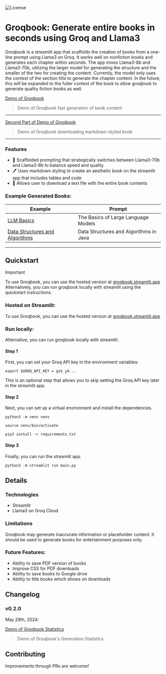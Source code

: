 ![License](https://img.shields.io/badge/license-MIT-green)

# Groqbook: Generate entire books in seconds using Groq and Llama3
 
Groqbook is a streamlit app that scaffolds the creation of books from a one-line prompt using Llama3 on Groq. It works well on nonfiction books and generates each chapter within seconds. The app mixes Llama3-8b and Llama3-70b, utilizing the larger model for generating the structure and the smaller of the two for creating the content. Currently, the model only uses the context of the section title to generate the chapter content. In the future, this will be expanded to the fuller context of the book to allow groqbook to generate quality fiction books as well.

[Demo of Groqbook](https://github.com/Bklieger/groqbook/assets/62450410/3adb11cd-8264-4289-a28a-49dc5b3cf453)
> Demo of Groqbook fast generation of book content

---

[Second Part of Demo of Groqbook](https://github.com/Bklieger/groqbook/assets/62450410/5b0147fb-90f3-4584-8572-fa452545d833)
> Demo of Groqbook downloading markdown-styled book

---

### Features

- 📖 Scaffolded prompting that strategically switches between Llama3-70b and Llama3-8b to balance speed and quality
- 🖊️ Uses markdown styling to create an aesthetic book on the streamlit app that includes tables and code 
- 📂 Allows user to download a text file with the entire book contents

### Example Generated Books:

| Example                                      | Prompt                                                                                                                                |
| -------------------------------------------- | ------------------------------------------------------------------------------------------------------------------------------------------ |
| [LLM Basics](Example_1.md)             |  The Basics of Large Language Models                                       |
| [Data Structures and Algorithms](Example_2.md) | Data Structures and Algorithms in Java                                            |

---

## Quickstart

> [!IMPORTANT]
> To use Groqbook, you can use the hosted version at [groqbook.streamlit.app](https://groqbook.streamlit.app)
> Alternatively, you can run groqbook locally with streamlit using the quickstart instructions.


### Hosted on Streamlit:

To use Groqbook, you can use the hosted version at [groqbook.streamlit.app](https://groqbook.streamlit.app)


### Run locally:

Alternative, you can run groqbook locally with streamlit.

#### Step 1
First, you can set your Groq API key in the environment variables:

~~~
export $GROQ_API_KEY = gsk_yA...
~~~

This is an optional step that allows you to skip setting the Groq API key later in the streamlit app.

#### Step 2
Next, you can set up a virtual environment and install the dependencies.

~~~
python3 -m venv venv
~~~

~~~
source venv/bin/activate
~~~

~~~
pip3 install -r requirements.txt
~~~


#### Step 3
Finally, you can run the streamlit app.

~~~
python3 -m streamlit run main.py
~~~


## Details


### Technologies

- Streamlit
- Llama3 on Groq Cloud

### Limitations

Groqbook may generate inaccurate information or placeholder content. It should be used to generate books for entertainment purposes only.

### Future Features:
- Ability to save PDF version of books
- Improve CSS for PDF downloads
- Ability to save books to Google drive
- Ability to title books which shows on downloads

## Changelog

### v0.2.0
May 29th, 2024:

[Demo of Groqbook Statistics](https://github.com/Bklieger/groqbook/assets/62450410/b7af2fd5-f587-44ae-bc6d-40c1233c8b7e)
> Demo of Groqbook's Generation Statistics

## Contributing

Improvements through PRs are welcome!
